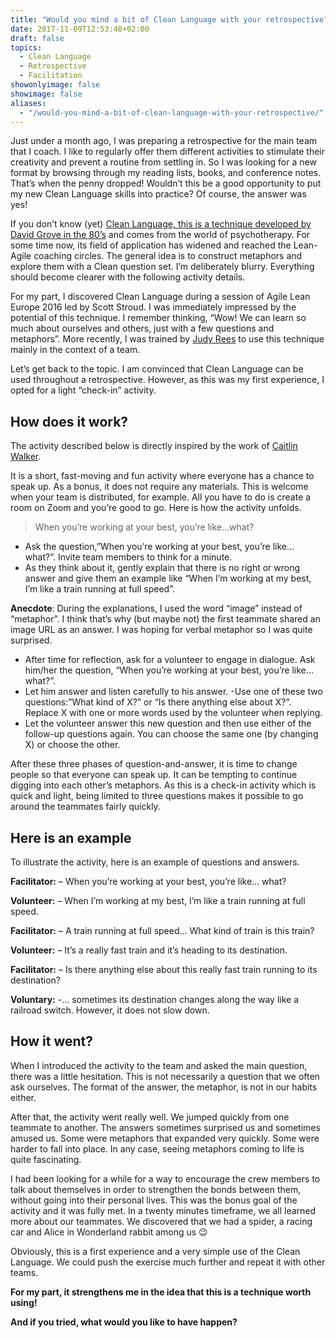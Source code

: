 ```yaml
---
title: "Would you mind a bit of Clean Language with your retrospective?"
date: 2017-11-09T12:53:48+02:00
draft: false
topics:
  - Clean Language
  - Retrospective
  - Facilitation
showonlyimage: false
showimage: false
aliases:
  - "/would-you-mind-a-bit-of-clean-language-with-your-retrospective/"
---
```

Just under a month ago, I was preparing a retrospective for the main team that I coach. I like to regularly offer them different activities to stimulate their creativity and prevent a routine from settling in. So I was looking for a new format by browsing through my reading lists, books, and conference notes. That’s when the penny dropped! Wouldn’t this be a good opportunity to put my new Clean Language skills into practice? Of course, the answer was yes!
<!--more-->

If you don’t know (yet) [Clean Language, this is a technique developed by David Grove in the 80’s](https://www.cleanlanguage.co.uk/articles/articles/215/1/Le-Clean-Language-Revisite/Page1.html) and comes from the world of psychotherapy. For some time now, its field of application has widened and reached the Lean-Agile coaching circles. The general idea is to construct metaphors and explore them with a Clean question set. I’m deliberately blurry. Everything should become clearer with the following activity details.

For my part, I discovered Clean Language during a session of Agile Lean Europe 2016 led by Scott Stroud. I was immediately impressed by the potential of this technique. I remember thinking, “Wow! We can learn so much about ourselves and others, just with a few questions and metaphors”. More recently, I was trained by [Judy Rees](http://judyrees.co.uk) to use this technique mainly in the context of a team.

Let’s get back to the topic. I am convinced that Clean Language can be used throughout a retrospective. However, as this was my first experience, I opted for a light “check-in” activity.



## How does it work?
The activity described below is directly inspired by the work of [Caitlin Walker](https://cleanlearning.co.uk/are/caitlin-walker).

It is a short, fast-moving and fun activity where everyone has a chance to speak up. As a bonus, it does not require any materials. This is welcome when your team is distributed, for example. All you have to do is create a room on Zoom and you’re good to go. Here is how the activity unfolds.



>When you’re working at your best, you’re like…what?


- Ask the question,”When you’re working at your best, you’re like… what?”. Invite team members to think for a minute.
- As they think about it, gently explain that there is no right or wrong answer and give them an example like “When I’m working at my best, I’m like a train running at full speed”.

**Anecdote**: During the explanations, I used the word “image” instead of “metaphor”. I think that’s why (but maybe not) the first teammate shared an image URL as an answer. I was hoping for verbal metaphor so I was quite surprised.

- After time for reflection, ask for a volunteer to engage in dialogue. Ask him/her the question, “When you’re working at your best, you’re like… what?”.
- Let him answer and listen carefully to his answer.
-Use one of these two questions:”What kind of X?” or “Is there anything else about X?”. Replace X with one or more words used by the volunteer when replying.
- Let the volunteer answer this new question and then use either of the follow-up questions again. You can choose the same one (by changing X) or choose the other.

After these three phases of question-and-answer, it is time to change people so that everyone can speak up. It can be tempting to continue digging into each other’s metaphors. As this is a check-in activity which is quick and light, being limited to three questions makes it possible to go around the teammates fairly quickly.



## Here is an example
To illustrate the activity, here is an example of questions and answers.

**Facilitator:** – When you’re working at your best, you’re like… what?

**Volunteer:** – When I’m working at my best, I’m like a train running at full speed.

**Facilitator:** – A train running at full speed… What kind of train is this train?

**Volunteer:** – It’s a really fast train and it’s heading to its destination.

**Facilitator:** – Is there anything else about this really fast train running to its destination?

**Voluntary:** -… sometimes its destination changes along the way like a railroad switch. However, it does not slow down.



## How it went?
When I introduced the activity to the team and asked the main question, there was a little hesitation. This is not necessarily a question that we often ask ourselves. The format of the answer, the metaphor, is not in our habits either.

After that, the activity went really well. We jumped quickly from one teammate to another. The answers sometimes surprised us and sometimes amused us. Some were metaphors that expanded very quickly. Some were harder to fall into place. In any case, seeing metaphors coming to life is quite fascinating.

I had been looking for a while for a way to encourage the crew members to talk about themselves in order to strengthen the bonds between them, without going into their personal lives. This was the bonus goal of the activity and it was fully met. In a twenty minutes timeframe, we all learned more about our teammates. We discovered that we had a spider, a racing car and Alice in Wonderland rabbit among us 😉

Obviously, this is a first experience and a very simple use of the Clean Language. We could push the exercise much further and repeat it with other teams.

**For my part, it strengthens me in the idea that this is a technique worth using!**

**And if you tried, what would you like to have happen?**

